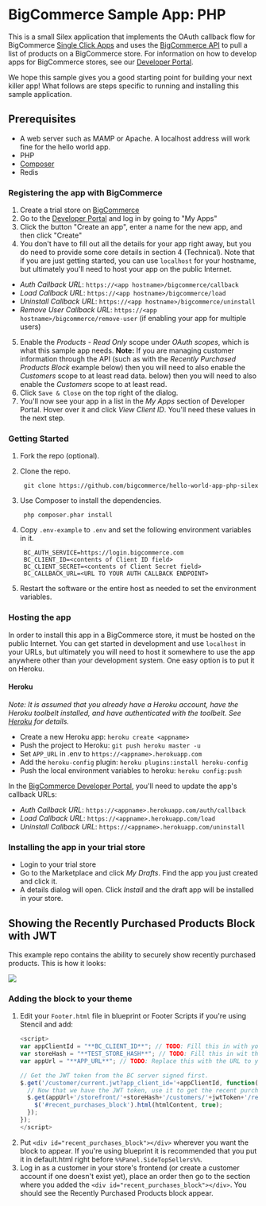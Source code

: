 # BigCommerce Sample App: PHP

This is a small Silex application that implements the OAuth callback flow for BigCommerce [Single Click Apps][single_click_apps]
and uses the [BigCommerce API][api_client] to pull a list of products on a BigCommerce store. For information on how to develop apps
for BigCommerce stores, see our [Developer Portal][devdocs].

We hope this sample gives you a good starting point for building your next killer app! What follows are steps specific
to running and installing this sample application.

## Prerequisites
* A web server such as MAMP or Apache. A localhost address will work fine for the hello world app.
* PHP
* [Composer](https://getcomposer.org/doc/00-intro.md "Composer")
* Redis

### Registering the app with BigCommerce
1. Create a trial store on [BigCommerce](https://www.bigcommerce.com/)
2. Go to the [Developer Portal][devportal] and log in by going to "My Apps"
3. Click the button "Create an app", enter a name for the new app, and then click "Create"
4. You don't have to fill out all the details for your app right away, but you do need
to provide some core details in section 4 (Technical). Note that if you are just getting
started, you can use `localhost` for your hostname, but ultimately you'll need to host your
app on the public Internet.
  * _Auth Callback URL_: `https://<app hostname>/bigcommerce/callback`
  * _Load Callback URL_: `https://<app hostname>/bigcommerce/load`
  * _Uninstall Callback URL_: `https://<app hostname>/bigcommerce/uninstall`
  * _Remove User Callback URL_: `https://<app hostname>/bigcommerce/remove-user` (if enabling your app for multiple users)
5. Enable the _Products - Read Only_ scope under _OAuth scopes_, which is what this sample app needs.
    **Note:** If you are managing customer information through the API (such as with the _Recently Purchased Products Block_ example below) then you will need to also enable the _Customers_ scope to at least read data.
  below) then you will need to also enable the _Customers_ scope to at least read.
6. Click `Save & Close` on the top right of the dialog.
7. You'll now see your app in a list in the _My Apps_ section of Developer Portal. Hover over it and click
_View Client ID_. You'll need these values in the next step.

### Getting Started
1. Fork the repo (optional).
2. Clone the repo.

        git clone https://github.com/bigcommerce/hello-world-app-php-silex
3. Use Composer to install the dependencies.

        php composer.phar install
4. Copy `.env-example` to `.env` and set the following environment variables in it.

        BC_AUTH_SERVICE=https://login.bigcommerce.com
        BC_CLIENT_ID=<contents of Client ID field>
        BC_CLIENT_SECRET=<contents of Client Secret field>
        BC_CALLBACK_URL=<URL TO YOUR AUTH CALLBACK ENDPOINT>
4. Restart the software or the entire host as needed to set the environment variables.

### Hosting the app
In order to install this app in a BigCommerce store, it must be hosted on the public Internet. You can get started in development and use `localhost` in your URLs, but ultimately you will need to host it somewhere to use the app anywhere other than your development system. One easy option is to put it on Heroku.

#### Heroku
_Note: It is assumed that you already have a Heroku account, have the Heroku toolbelt installed, and have authenticated with
the toolbelt. See [Heroku][toolbelt] for details._

* Create a new Heroku app: `heroku create <appname>`
* Push the project to Heroku: `git push heroku master -u`
* Set `APP_URL` in .env to `https://<appname>.herokuapp.com`
* Add the `heroku-config` plugin: `heroku plugins:install heroku-config`
* Push the local environment variables to heroku: `heroku config:push`

In the [BigCommerce Developer Portal][devportal], you'll need to update the app's callback URLs:

* _Auth Callback URL_: `https://<appname>.herokuapp.com/auth/callback`
* _Load Callback URL_: `https://<appname>.herokuapp.com/load`
* _Uninstall Callback URL_: `https://<appname>.herokuapp.com/uninstall`

### Installing the app in your trial store
* Login to your trial store
* Go to the Marketplace and click _My Drafts_. Find the app you just created and click it.
* A details dialog will open. Click _Install_ and the draft app will be installed in your store.

## Showing the Recently Purchased Products Block with JWT
This example repo contains the ability to securely show recently purchased products. This is how it looks:

![](http://monosnap.com/image/iuFxhuS8havstVdzNHQGjz2aDmzDwO.png)

### Adding the block to your theme
1. Edit your `Footer.html` file in blueprint or Footer Scripts if you're using Stencil and add:
    ```javascript
    <script>
    var appClientId = "**BC_CLIENT_ID**"; // TODO: Fill this in with your app's client ID.
    var storeHash = "**TEST_STORE_HASH**"; // TODO: Fill this in wit the test store's store hash (found in base url before the `store-` part)
    var appUrl = "**APP_URL**"; // TODO: Replace this with the URL to your app.

    // Get the JWT token from the BC server signed first.
    $.get('/customer/current.jwt?app_client_id='+appClientId, function(jwtToken) {
      // Now that we have the JWT token, use it to get the recent purchases block.
      $.get(appUrl+'/storefront/'+storeHash+'/customers/'+jwtToken+'/recently_purchased.html', function(htmlContent) {
        $('#recent_purchases_block').html(htmlContent, true);
      });
    });
    </script>
    ```
2. Put `<div id="recent_purchases_block"></div>` wherever you want the block to appear. If you're using blueprint it is recommended that you put it in default.html right before `%%Panel.SideTopSellers%%`.
3. Log in as a customer in your store's frontend (or create a customer account if one doesn't exist yet), place an order then go to the section where you added the `<div id="recent_purchases_block"></div>`. You should see the Recently Purchased Products block appear.



[single_click_apps]: https://developer.bigcommerce.com/api/#building-oauth-apps
[api_client]: https://github.com/bigcommerce/bigcommerce-api-php
[devdocs]: https://developer.bigcommerce.com
[devportal]: https://devtools.bigcommerce.com
[toolbelt]: https://toolbelt.heroku.com
